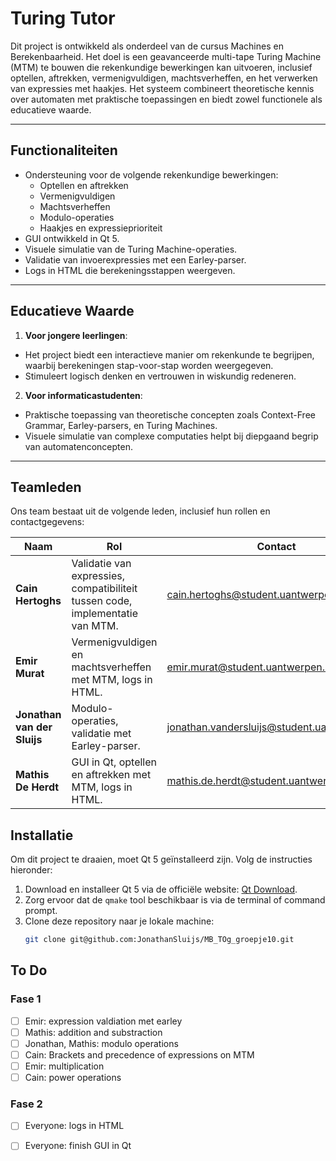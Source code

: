 # Turing Tutor

Dit project is ontwikkeld als onderdeel van de cursus Machines en Berekenbaarheid. Het doel is een geavanceerde multi-tape Turing Machine (MTM) te bouwen die rekenkundige bewerkingen kan uitvoeren, inclusief optellen, aftrekken, vermenigvuldigen, machtsverheffen, en het verwerken van expressies met haakjes. Het systeem combineert theoretische kennis over automaten met praktische toepassingen en biedt zowel functionele als educatieve waarde.

---

## Functionaliteiten
- Ondersteuning voor de volgende rekenkundige bewerkingen:
    - Optellen en aftrekken
    - Vermenigvuldigen
    - Machtsverheffen
    - Modulo-operaties
    - Haakjes en expressieprioriteit
- GUI ontwikkeld in Qt 5.
- Visuele simulatie van de Turing Machine-operaties.
- Validatie van invoerexpressies met een Earley-parser.
- Logs in HTML die berekeningsstappen weergeven.

---

## Educatieve Waarde
1. **Voor jongere leerlingen**:
  - Het project biedt een interactieve manier om rekenkunde te begrijpen, waarbij berekeningen stap-voor-stap worden weergegeven.
  - Stimuleert logisch denken en vertrouwen in wiskundig redeneren.

2. **Voor informaticastudenten**:
  - Praktische toepassing van theoretische concepten zoals Context-Free Grammar, Earley-parsers, en Turing Machines.
  - Visuele simulatie van complexe computaties helpt bij diepgaand begrip van automatenconcepten.

---

## Teamleden
Ons team bestaat uit de volgende leden, inclusief hun rollen en contactgegevens:

| Naam                  | Rol                                                        | Contact                                                                                           |
|-----------------------|------------------------------------------------------------|---------------------------------------------------------------------------------------------------|
| **Cain Hertoghs**     | Validatie van expressies, compatibiliteit tussen code, implementatie van MTM. | [cain.hertoghs@student.uantwerpen.be](mailto:cain.hertoghs@student.uantwerpen.be)                 |
| **Emir Murat**        | Vermenigvuldigen en machtsverheffen met MTM, logs in HTML.  | [emir.murat@student.uantwerpen.be](mailto:emir.murat@student.uantwerpen.be)                       |
| **Jonathan van der Sluijs** | Modulo-operaties, validatie met Earley-parser.             | [jonathan.vandersluijs@student.uantwerpen.be](mailto:jonathan.vandersluijs@student.uantwerpen.be) |
| **Mathis De Herdt**   | GUI in Qt, optellen en aftrekken met MTM, logs in HTML.    | [mathis.de.herdt@student.uantwerpen.be](mailto:mathis.deherdt@student.uantwerpen.be)              |


## Installatie
Om dit project te draaien, moet Qt 5 geïnstalleerd zijn. Volg de instructies hieronder:

1. Download en installeer Qt 5 via de officiële website: [Qt Download](https://www.qt.io/download).
2. Zorg ervoor dat de `qmake` tool beschikbaar is via de terminal of command prompt.
3. Clone deze repository naar je lokale machine:
   ```bash
   git clone git@github.com:JonathanSluijs/MB_TOg_groepje10.git
   
## To Do

### Fase 1
- [ ] Emir: expression valdiation met earley
- [ ] Mathis: addition and substraction
- [ ] Jonathan, Mathis: modulo operations
- [ ] Cain: Brackets and precedence of expressions on  MTM
- [ ] Emir: multiplication
- [ ] Cain: power operations

### Fase 2
- [ ] Everyone: logs in HTML
- [ ] Everyone: finish GUI in Qt




